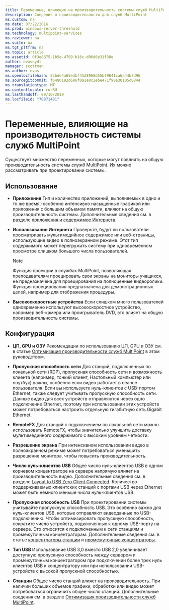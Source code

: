 ```yaml
---
title: Переменные, влияющие на производительность системы служб MultiPoint
description: Сведения о производительности для служб MultiPoint
ms.custom: na
ms.date: 07/22/2016
ms.prod: windows-server-threshold
ms.technology: multipoint-services
ms.reviewer: na
ms.suite: na
ms.tgt_pltfrm: na
ms.topic: article
ms.assetid: 0f3e8875-1b5e-4789-b16c-d06d6e31f38e
author: evaseydl
manager: scottman
ms.author: evas
ms.openlocfilehash: 23bde4a65e3bf41d8968d55bf9641ca6a44b7d96
ms.sourcegitcommit: f6490192d686f0a1e0c2ebe471f98e30105c0844
ms.translationtype: MT
ms.contentlocale: ru-RU
ms.lasthandoff: 09/10/2019
ms.locfileid: "70871491"
---
```

# <a name="variables-affecting-multipoint-services-system-performance"></a>Переменные, влияющие на производительность системы служб MultiPoint
Существует множество переменных, которые могут повлиять на общую производительность системы служб MultiPoint. Их можно рассматривать при проектировании системы.  
  
## <a name="usage"></a>Использование  
  
-   **Приложения** Тип и количество приложений, выполняемых в одно и то же время,\-особенно интенсивно насыщенные графикой или приложения с большим объемом памяти, влияют на общую производительность системы. Дополнительные сведения см. в разделе [приложения и содержимое Интернета](hardware-and-performance-recommendations.md#applications-and-internet-content).  
  
-   **Использование Интернета** Проверьте, будут ли пользователи просматривать мультимедийное содержимое или веб-страницы, использующие видео в полноэкранном режиме. Этот тип содержимого может перегружать систему при одновременном просмотре слишком большого числа пользователей.  
  
    > [!NOTE]  
    > Функция проекции в службах MultiPoint, позволяющая преподавателям проецировать свои экраны на мониторы учащихся, не предназначена для проецирования на полноценные видеоролики. Функция проецирования предназначена для демонстрационных целей, например для отображения процедуры.  
  
-   **Высокоскоростные устройства** Если слишком много пользователей одновременно используют высокоскоростное устройство, например веб-камера или проигрыватель DVD, это влияет на общую производительность системы.  
  
## <a name="configuration"></a>Конфигурация  
  
-   **ЦП, GPU и ОЗУ** Рекомендации по использованию ЦП, GPU и ОЗУ см. в статье [Оптимизация производительности служб MultiPoint](hardware-and-performance-recommendations.md#optimize-multipoint-services-system-performance) в этом руководством.  
-   **Пропускная способность сети** Для станций, подключенных по локальной сети (RDP), пропускная способность сети и возможность клиента (например, тонкий клиент, Настольный компьютер или ноутбук) важны, особенно если видео работает в сеансе пользователя. Если вы используете нуль-клиентов с USB-портом Ethernet, также следует учитывать пропускную способность сети. Данные видео для всех устройств отправляются через одно подключение Ethernet, поэтому при использовании этих устройств может потребоваться настроить отдельную гигабитную сеть Gigabit Ethernet.  
-   **RemoteFX** Для станций с подключением по локальной сети можно использовать RemoteFX, чтобы значительно улучшить доставку мультимедийного содержимого с высоким уровнем четкости.  
-   **Разрешение экрана** При интенсивном использовании видео в полноэкранном режиме может потребоваться уменьшить разрешение монитора, чтобы повысить производительность.  
-   **Число нуль-клиентов USB** Общее число нуль-клиентов USB в одном корневом концентраторе на сервере напрямую влияет на производительность видео. Дополнительные сведения см. в разделе [Layout to USB Zero Client Connected](MultiPoint-services-Site-Planning.md#layout-for-usb-zero-client-connected-stations). Количество поддерживаемых клиентских станций с портами USB через Ethernet может быть немного меньше числа нуль-клиентов USB.  
-   **Пропускная способность USB** При проектировании системы учитывайте пропускную способность USB.  Это особенно важно для нуль-клиентов USB, которые отправляют видеоданные по USB-подключению. Чтобы оптимизировать пропускную способность, сократите число устройств, подключенных к одному USB-порту на сервере. Это относится к подключенным к сети станциям и промежуточным концентраторам. Дополнительные сведения см. в статье [концентраторы станции](MultiPoint-services-Site-Planning.md#station-hubs) и [промежуточные концентраторы](MultiPoint-services-Site-Planning.md#intermediate-hubs).  
  
-   **Тип USB** Использование USB 3,0 вместо USB 2,0 увеличивает доступную пропускную способность между сервером и промежуточным концентратором при подключении более трех нуль клиентов USB к концентратору или при использовании USB-устройств с высокой пропускной способностью.  
  
-   **Станции** Общее число станций влияет на производительность. При наличии больших объемов графики, обработки или видео может потребоваться ограничить общее число станций. Дополнительные сведения см. в разделе [Оптимизация производительности служб MultiPoint](hardware-and-performance-recommendations.md#optimize-multipoint-services-system-performance).